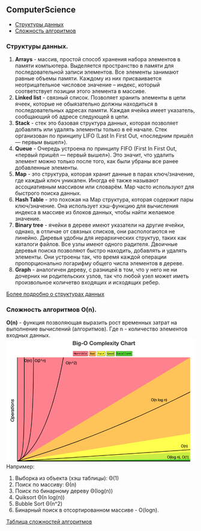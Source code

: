 ## ComputerScience
* [Структуры данных](https://github.com/sagalatov/checklist/blob/master/ComputerScience.md#%D1%81%D0%BB%D0%BE%D0%B6%D0%BD%D0%BE%D1%81%D1%82%D1%8C-%D0%B0%D0%BB%D0%B3%D0%BE%D1%80%D0%B8%D1%82%D0%BC%D0%BE%D0%B2-on)
* [Сложность алгоритмов](https://github.com/sagalatov/checklist/blob/master/ComputerScience.md#%D1%81%D0%BB%D0%BE%D0%B6%D0%BD%D0%BE%D1%81%D1%82%D1%8C-%D0%B0%D0%BB%D0%B3%D0%BE%D1%80%D0%B8%D1%82%D0%BC%D0%BE%D0%B2-on)

### Структуры данных.  
1. **Arrays** - массив, простой способ хранения набора элементов в памяти компьютера. Выделяется пространство в памяти для последовательной записи элементов. Все элементы занимают равные объемы памяти. Каждому из них присваивается неотрицательное числовое значение – индекс, который соответствует позиции этого элемента в массиве.
2. **Linked list** - связный список. Позволяет хранить элементы в цепи ячеек, которые не обыязательно должны находиться в последовательных адресах памяти. Каждая ячейка имеет указатель, сообщающий об адресе следующей в цепи.
3. **Stack** - стек это базовая структура данных, которая позволяет добавлять или удалять элементы только в её начале.
Стек организован по принципу LIFO (Last In First Out, «последним пришёл — первым вышел»).  
4. **Queue** - Очередь устроена по принципу FIFO (First In First Out, «первый пришёл — первый вышел»). Это значит, что удалить элемент можно только после того, как были убраны все ранее добавленные элементы.
5. **Map** - это структура, которая хранит данные в парах ключ/значение, где каждый ключ уникален. Иногда её также называют ассоциативным массивом или словарём. Map часто используют для быстрого поиска данных.
6. **Hash Table** - это похожая на Map структура, которая содержит пары ключ/значение. Она использует хэш-функцию для вычисления индекса в массиве из блоков данных, чтобы найти желаемое значение.
7. **Binary tree** - ячейки в дереве имеют указатели на другие ячейки, однако, в отличае от связных списков, они распологаются не линейно. Диревья удобны для иерархических структур, таких как каталоги файлов. Все узлы имеют одного радителя. Двоичные деревья поиска позволяют быстро находить, добавлять и удалять элементы. Они устроены так, что время каждой операции пропорционально логарифму общего числа элементов в дереве.  
8. **Graph** - аналогичен дереву, с разницей в том, что у него не ни дочерних ни родительских узлов, так что любой узел может иметь произвольное количетво входящих и исходящих ребер.  

[Более подробно о структурах данных](https://netology.ru/blog/10-data-structures)
  
### Сложность алгоритмов O(n). 
**O(n)** - функция позволяющая выразить рост временных затрат на выполнение вычислений (алгоритмов). Где n - количество элементов входных данных.
![Big_O](/img/big_O_chart.png)  
Например:  
1. Выборка из объекта (хэш таблицы): Θ(1)
2. Поиск по массиву: Θ(n)
3. Поиск по бинарному дереву Θ(log(n))  
4. Quiksort Θ(n log(n))
5. Bubble Sort Θ(n^2) 
6. Бинарный поиск в отсортированном массиве - O(logn).  

[Таблица сложностей алгоритмов](https://www.bigocheatsheet.com/)
